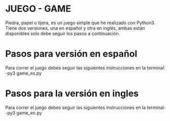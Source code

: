# JUEGO - GAME

Piedra, papel o tijera, es un juego simple que he realizado con Python3.
Tiene dos versiones, una en español y otra en inglés, ambas están disponibles solo debe seguir los pasos a continuación.

# Pasos para versión en español

Para correr el juego debes seguir las siguientes instrucciones en la terminal:
-py3 game_es.py

# Pasos para la versión en ingles

Para correr el juego debes seguir las siguientes instrucciones en la terminal:
-py3 game_en.py
